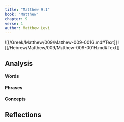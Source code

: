 ```yaml
---
title: "Matthew 9:1"
book: "Matthew"
chapter: 9
verse: 1
author: Matthew Levi
---
```

![[/Greek/Matthew/009/Matthew-009-001G.md#Text]]
![[/Hebrew/Matthew/009/Matthew-009-001H.md#Text]]

## Analysis

#### Words

#### Phrases

#### Concepts

## Reflections

